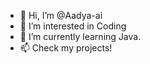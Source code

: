 - 👋 Hi, I’m @Aadya-ai
- 👀 I’m interested in Coding
- 🌱 I’m currently learning Java.
- 📫 Check my projects!

